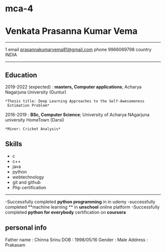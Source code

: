 # mca-4
Venkata Prasanna Kumar Vema
============

-------------------     ----------------------------
1 email                       prasannakumarvema81@gmail.com
phone                         9966069798
country                       INDIA
-------------------     ----------------------------

Education
---------

2019-2022 (expected)
:   **masters, Computer applications**; Acharya Nagarjuna University (Guntur)

    *Thesis title: Deep Learning Approaches to the Self-Awesomeness
     Estimation Problem*

2016-2019
:   **BSc, Computer Science**; University of Acharya NAgarjuna university
    HomeTown (Darsi)

    *Minor: Cricket Analysis*

Skills
--------------------
- c
- c++
- java
- python
- webtechnology
- git and github
- Php
certification
-------------
-Successfully completed **python programming** in in udemy
-successfully completed **machine learning ** in **unschool** online platform
-Successfully completed **python for everybody** certification on **coursera**

personal info
---------------
Father name : Chinna Srinu
DOB : 1998/05/16
Gender : Male
Address : Prakasam

     


